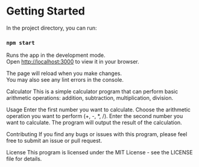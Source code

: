 # Getting Started

In the project directory, you can run:

### `npm start`

Runs the app in the development mode.\
Open [http://localhost:3000](http://localhost:3000) to view it in your browser.

The page will reload when you make changes.\
You may also see any lint errors in the console.

Calculator
This is a simple calculator program that can perform basic arithmetic operations: addition, subtraction, multiplication, division.

Usage
Enter the first number you want to calculate.
Choose the arithmetic operation you want to perform (+, -, *, /).
Enter the second number you want to calculate.
The program will output the result of the calculation.

Contributing
If you find any bugs or issues with this program, please feel free to submit an issue or pull request.

License
This program is licensed under the MIT License - see the LICENSE file for details.
